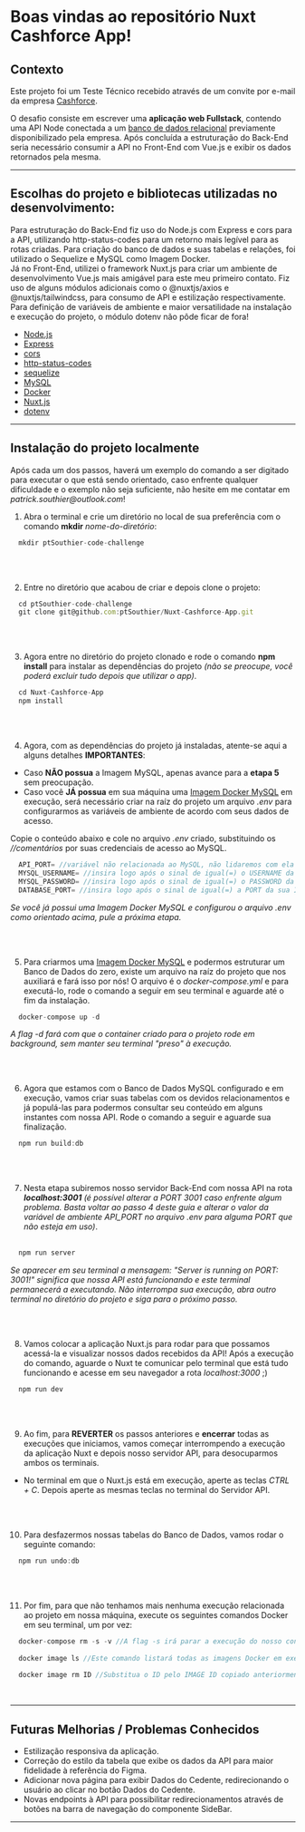 # Boas vindas ao repositório Nuxt Cashforce App!
## Contexto

Este projeto foi um Teste Técnico recebido através de um convite por e-mail da empresa [Cashforce](https://cashforce.com.br/).

O desafio consiste em escrever uma <b>aplicação web Fullstack</b>, contendo uma API Node conectada a um [banco de dados relacional](https://gist.githubusercontent.com/Allan96/a3538e88600559587155a01b0330124e/raw/c7ad85e464dca320fbf54b5e84fb1dd79a888511/teste.sql) previamente disponibilizado pela empresa. Após concluída a estruturação do Back-End seria necessário consumir a API no Front-End com Vue.js e exibir os dados retornados pela mesma.

---

## Escolhas do projeto e bibliotecas utilizadas no desenvolvimento:

Para estruturação do Back-End fiz uso do Node.js com Express e cors para a API, utilizando http-status-codes para um retorno mais legível para as rotas criadas. Para criação do banco de dados e suas tabelas e relações, foi utilizado o Sequelize e MySQL como Imagem Docker. <br>
Já no Front-End, utilizei o framework Nuxt.js para criar um ambiente de desenvolvimento Vue.js mais amigável para este meu primeiro contato. Fiz uso de alguns módulos adicionais como o @nuxtjs/axios e @nuxtjs/tailwindcss, para consumo de API e estilização respectivamente. <br>
Para definição de variáveis de ambiente e maior versatilidade na instalação e execução do projeto, o módulo dotenv não pôde ficar de fora!

* [Node.js](https://nodejs.org/en/about/)<br>
* [Express](https://www.npmjs.com/package/express)<br>
* [cors](https://www.npmjs.com/package/cors)<br>
* [http-status-codes](https://www.npmjs.com/package/http-status-codes)<br>
* [sequelize](https://www.npmjs.com/package/sequelize)<br>
* [MySQL](https://www.npmjs.com/package/mysql2)<br>
* [Docker](https://docs.docker.com/get-docker/)<br>
* [Nuxt.js](https://nuxtjs.org/docs/get-started/installation)<br>
* [dotenv](https://www.npmjs.com/package/dotenv)<br>

---

## Instalação do projeto localmente

Após cada um dos passos, haverá um exemplo do comando a ser digitado para executar o que está sendo orientado, caso enfrente qualquer dificuldade e o exemplo não seja suficiente, não hesite em me contatar em _patrick.southier@outlook.com_!

1. Abra o terminal e crie um diretório no local de sua preferência com o comando **mkdir** _nome-do-diretório_:
```javascript
  mkdir ptSouthier-code-challenge
```

<br><br>

2. Entre no diretório que acabou de criar e depois clone o projeto:
```javascript
  cd ptSouthier-code-challenge
  git clone git@github.com:ptSouthier/Nuxt-Cashforce-App.git
```

<br><br>

3. Agora entre no diretório do projeto clonado e rode o comando **npm install** para instalar as dependências do projeto _(não se preocupe, você poderá excluir tudo depois que utilizar o app)_. 
```javascript
  cd Nuxt-Cashforce-App
  npm install
```

<br><br>

4. Agora, com as dependências do projeto já instaladas, atente-se aqui a alguns detalhes **IMPORTANTES**:
  * Caso **NÃO possua** a Imagem MySQL, apenas avance para a **etapa 5** sem preocupação. <br>
  * Caso você **JÁ possua** em sua máquina uma [Imagem Docker MySQL](https://hub.docker.com/_/mysql) em execução, será necessário criar na raíz do projeto um arquivo _.env_ para configurarmos as variáveis de ambiente de acordo com seus dados de acesso. <br>

Copie o conteúdo abaixo e cole no arquivo _.env_ criado, substituindo os _//comentários_ por suas credenciais de acesso ao MySQL.
```javascript
  API_PORT= //variável não relacionada ao MySQL, não lidaremos com ela agora.
  MYSQL_USERNAME= //insira logo após o sinal de igual(=) o USERNAME da sua Imagem MySQL(caso não saiba, ou o valor seja 'root', podemos deixar este valor em branco)!
  MYSQL_PASSWORD= //insira logo após o sinal de igual(=) o PASSWORD da sua Imagem MySQL!
  DATABASE_PORT= //insira logo após o sinal de igual(=) a PORT da sua Imagem MySQL(por padrão, a PORT é 3306)!
```

_Se você já possui uma Imagem Docker MySQL e configurou o arquivo _.env_ como orientado acima, pule a próxima etapa._ <br>

<br><br>


5. Para criarmos uma [Imagem Docker MySQL](https://hub.docker.com/_/mysql) e podermos estruturar um Banco de Dados do zero, existe um arquivo na raíz do projeto que nos auxiliará e fará isso por nós! O arquivo é o _docker-compose.yml_ e para executá-lo, rode o comando a seguir em seu terminal e aguarde até o fim da instalação.
```javascript
  docker-compose up -d
```
_A flag -d fará com que o container criado para o projeto rode em background, sem manter seu terminal "preso" à execução._

<br><br>

6. Agora que estamos com o Banco de Dados MySQL configurado e em execução, vamos criar suas tabelas com os devidos relacionamentos e já populá-las para podermos consultar seu conteúdo em alguns instantes com nossa API. Rode o comando a seguir e aguarde sua finalização.
```javascript
  npm run build:db
```

<br><br>

7. Nesta etapa subiremos nosso servidor Back-End com nossa API na rota _**localhost:3001** (é possível alterar a PORT 3001 caso enfrente algum problema. Basta voltar ao passo 4 deste guia e alterar o valor da variável de ambiente API_PORT no arquivo _.env_ para alguma PORT que não esteja em uso)_. <br><br>
```javascript
  npm run server
```

_Se aparecer em seu terminal a mensagem: "Server is running on PORT: 3001!" significa que nossa API está funcionando e este terminal permanecerá a executando. Não interrompa sua execução, abra outro terminal no diretório do projeto e siga para o próximo passo._

<br><br>

8. Vamos colocar a aplicação Nuxt.js para rodar para que possamos acessá-la e visualizar nossos dados recebidos da API! Após a execução do comando, aguarde o Nuxt te comunicar pelo terminal que está tudo funcionando e acesse em seu navegador a rota _localhost:3000_ ;)
```javascript
  npm run dev
```

<br><br>

9. Ao fim, para **REVERTER** os passos anteriores e **encerrar** todas as execuções que iniciamos, vamos começar interrompendo a execução da aplicação Nuxt e depois nosso servidor API, para desocuparmos ambos os terminais.
 * No terminal em que o Nuxt.js está em execução, aperte as teclas _CTRL + C_. Depois aperte as mesmas teclas no terminal do Servidor API.

<br><br>

10. Para desfazermos nossas tabelas do Banco de Dados, vamos rodar o seguinte comando:
```javascript
  npm run undo:db
```

<br><br>

11. Por fim, para que não tenhamos mais nenhuma execução relacionada ao projeto em nossa máquina, execute os seguintes comandos Docker em seu terminal, um por vez:
```javascript
  docker-compose rm -s -v //A flag -s irá parar a execução do nosso container para fazer a remoção, enquanto a flag -v irá remover junto qualquer volume criado em conjunto do nosso container!
  
  docker image ls //Este comando listará todas as imagens Docker em execução, identifique a Imagem MySQL que criamos e copie seu IMAGE ID!
  
  docker image rm ID //Substitua o ID pelo IMAGE ID copiado anteriormente e pronto!
```

<br>


---


## Futuras Melhorias / Problemas Conhecidos

* Estilização responsiva da aplicação.
* Correção do estilo da tabela que exibe os dados da API para maior fidelidade à referência do Figma.
* Adicionar nova página para exibir Dados do Cedente, redirecionando o usuário ao clicar no botão Dados do Cedente.
* Novas endpoints à API para possibilitar redirecionamentos através de botões na barra de navegação do componente SideBar.

---
